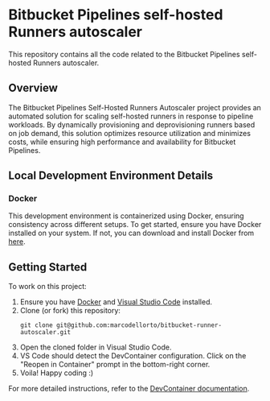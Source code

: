 # Bitbucket Pipelines self-hosted Runners autoscaler

This repository contains all the code related to the Bitbucket Pipelines self-hosted Runners autoscaler.

## Overview

The Bitbucket Pipelines Self-Hosted Runners Autoscaler project provides an automated solution for scaling self-hosted runners in response to pipeline workloads. By dynamically provisioning and deprovisioning runners based on job demand, this solution optimizes resource utilization and minimizes costs, while ensuring high performance and availability for Bitbucket Pipelines.

## Local Development Environment Details

### Docker

This development environment is containerized using Docker, ensuring consistency across different setups. To get started, ensure you have Docker installed on your system. If not, you can download and install Docker from [here](https://www.docker.com/products/docker-desktop/).

## Getting Started

To work on this project:

1. Ensure you have [Docker](https://www.docker.com/products/docker-desktop/) and [Visual Studio Code](https://code.visualstudio.com/download) installed.
2. Clone (or fork) this repository:
   ```shell
   git clone git@github.com:marcodellorto/bitbucket-runner-autoscaler.git
   ```
5. Open the cloned folder in Visual Studio Code.
6. VS Code should detect the DevContainer configuration. Click on the "Reopen in Container" prompt in the bottom-right corner.
7. Voila! Happy coding :)

For more detailed instructions, refer to the [DevContainer documentation](https://code.visualstudio.com/docs/devcontainers/containers).
